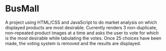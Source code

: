 # BusMall

A project using HTML/CSS and JavaScript to do market analysis on which displayed products are most desirable. Currently renders 3 non-duplicate, non-repeated product images at a time and asks the user to vote for which is the most desirable  while tabulating the votes. Once 25 choices have been made, the voting system is removed and the results are displayed.
